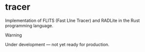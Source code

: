 # tracer

Implementation of FLITS (Fast LIne Tracer) and RADLite in the Rust programming language.

> [!WARNING]
> Under development &mdash; not yet ready for production.
